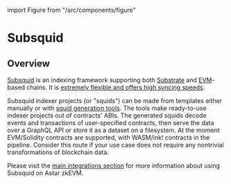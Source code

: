 import Figure from "/src/components/figure"

# Subsquid

## Overview 

[Subsquid](https://subsquid.io) is an indexing framework supporting both [Substrate](/docs/learn/polkadot_relay#substrate) and [EVM](/docs/learn/polkadot_relay#ethereum-virtual-machine-evm)-based chains. It is [extremely flexible and offers high syncing speeds](https://docs.subsquid.io/migrate/subsquid-vs-thegraph/). 

Subsquid indexer projects (or "squids") can be made from templates either manually or with [squid generation tools](https://docs.subsquid.io/basics/squid-gen/). The tools make ready-to-use indexer projects out of contracts' ABIs. The generated squids decode events and transactions of user-specified contracts, then serve the data over a GraphQL API or store it as a dataset on a filesystem. At the moment EVM/Solidity contracts are supported, with WASM/ink! contracts in the pipeline. Consider this route if your use case does not require any nontrivial transformations of blockchain data.

Please visit the [main integrations section](/docs/build/integrations/indexers/subsquid.md) for more information about using Subsquid on Astar zkEVM.